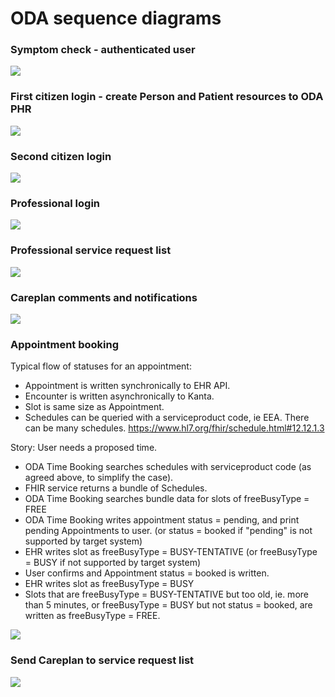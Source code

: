 # ODA sequence diagrams

### Symptom check - authenticated user

![](http://www.plantuml.com/plantuml/proxy?src=https://raw.githubusercontent.com/kainutom/definitions/master/sequence-diagrams/symptom-check-authenticated-user.puml?3) 

### First citizen login - create Person and Patient resources to ODA PHR
![](http://www.plantuml.com/plantuml/proxy?src=https://raw.githubusercontent.com/omahoito/definitions/master/sequence-diagrams/first-login.puml?3) 

### Second citizen login
![](http://www.plantuml.com/plantuml/proxy?src=https://raw.githubusercontent.com/omahoito/definitions/master/sequence-diagrams/second-login.puml?1) 

### Professional login
![](http://www.plantuml.com/plantuml/proxy?src=https://raw.githubusercontent.com/omahoito/definitions/master/sequence-diagrams/ODA-Practitioner-Login.puml?1) 

### Professional service request list
![](http://www.plantuml.com/plantuml/proxy?src=https://raw.githubusercontent.com/omahoito/definitions/master/sequence-diagrams/Professional-service-requests.puml?1) 

### Careplan comments and notifications
![](http://www.plantuml.com/plantuml/proxy?src=https://raw.githubusercontent.com/omahoito/definitions/master/sequence-diagrams/ODA-Careplan-Comment.plantuml?1) 

### Appointment booking
Typical flow of statuses for an appointment: 
* Appointment is written synchronically to EHR API.
* Encounter is written asynchronically to Kanta.
* Slot is same size as Appointment.
* Schedules can be queried with a serviceproduct code, ie EEA. There can be many schedules. https://www.hl7.org/fhir/schedule.html#12.12.1.3

Story: User needs a proposed time.
* ODA Time Booking searches schedules with serviceproduct code (as agreed above, to simplify the case).
* FHIR service returns a bundle of Schedules.
* ODA Time Booking searches bundle data for slots of freeBusyType = FREE
* ODA Time Booking writes appointment status = pending, and print pending Appointments to user. (or status = booked if "pending" is not supported by target system)
* EHR writes slot as freeBusyType = BUSY-TENTATIVE (or freeBusyType = BUSY if not supported by target system)
* User confirms and Appointment status = booked is written.
* EHR writes slot as freeBusyType = BUSY
* Slots that are freeBusyType = BUSY-TENTATIVE but too old, ie. more than 5 minutes, or freeBusyType = BUSY but not status = booked, are written as freeBusyType = FREE.

![](http://www.plantuml.com/plantuml/proxy?src=https://raw.githubusercontent.com/omahoito/definitions/master/sequence-diagrams/appointment-booking.plantuml?1) 

### Send Careplan to service request list
![](http://www.plantuml.com/plantuml/proxy?src=https://raw.githubusercontent.com/omahoito/definitions/master/sequence-diagrams/ODA_Careplan-send.plantuml?1) 
